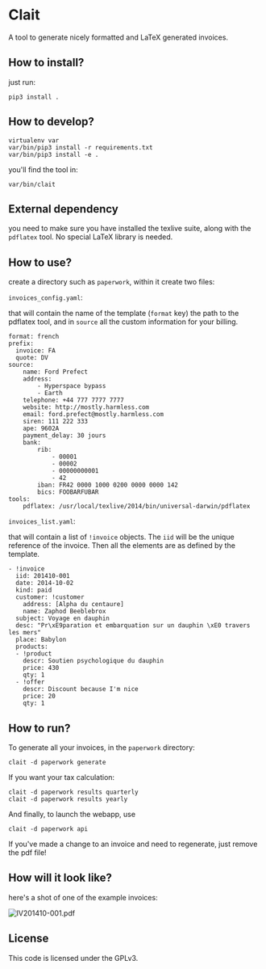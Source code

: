 # Clait

A tool to generate nicely formatted and LaTeX generated invoices.

## How to install?

just run:

    pip3 install .

## How to develop?

    virtualenv var
    var/bin/pip3 install -r requirements.txt
    var/bin/pip3 install -e .

you'll find the tool in:

    var/bin/clait

## External dependency

you need to make sure you have installed the texlive suite, along with
the `pdflatex` tool. No special LaTeX library is needed.

## How to use?

create a directory such as `paperwork`, within it create two files:

`invoices_config.yaml`:

that will contain the name of the template (`format` key) the path to the pdflatex tool,
and in `source` all the custom information for your billing.

```
format: french
prefix:
  invoice: FA
  quote: DV
source:
    name: Ford Prefect
    address:
        - Hyperspace bypass
        - Earth
    telephone: +44 777 7777 7777
    website: http://mostly.harmless.com
    email: ford.prefect@mostly.harmless.com
    siren: 111 222 333
    ape: 9602A
    payment_delay: 30 jours
    bank:
        rib:
            - 00001
            - 00002
            - 00000000001
            - 42
        iban: FR42 0000 1000 0200 0000 0000 142
        bics: FOOBARFUBAR
tools:
    pdflatex: /usr/local/texlive/2014/bin/universal-darwin/pdflatex
```

`invoices_list.yaml`:

that will contain a list of `!invoice` objects. The `iid` will be the unique reference
of the invoice. Then all the elements are as defined by the template.


```
- !invoice
  iid: 201410-001
  date: 2014-10-02
  kind: paid
  customer: !customer
    address: [Alpha du centaure]
    name: Zaphod Beeblebrox
  subject: Voyage en dauphin
  desc: "Pr\xE9paration et embarquation sur un dauphin \xE0 travers les mers"
  place: Babylon
  products:
  - !product
    descr: Soutien psychologique du dauphin
    price: 430
    qty: 1
  - !offer
    descr: Discount because I'm nice
    price: 20
    qty: 1
```

## How to run?

To generate all your invoices, in the `paperwork` directory:

    clait -d paperwork generate

If you want your tax calculation:

    clait -d paperwork results quarterly
    clait -d paperwork results yearly

And finally, to launch the webapp, use

    clait -d paperwork api

If you've made a change to an invoice and need to regenerate, just remove
the pdf file!


## How will it look like?

here's a shot of one of the example invoices:

![IV201410-001.pdf](https://github.com/guyzmo/clait/blob/master/examples/IV201410-001.pdf.png)

## License

This code is licensed under the GPLv3.



